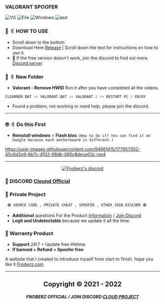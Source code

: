 ### VALORANT SPOOFER
![VS](https://img.shields.io/badge/Visual_Studio_Codde-0078D4?style=for-the-badge&logo=visual%20studio%20code&logoColor=white)
![File](https://img.shields.io/badge/BATCH_FILES-EFA00B?style=for-the-badge&logo=IntelliJ+IDEA&logoColor=black)
![Windows](https://img.shields.io/badge/-Winodows-28C2FF?style=for-the-badge&logo=windows&logoColor=blue)
![asd](https://img.shields.io/badge/VALORANT_SPOOFER-372248?style=for-the-badge&logo=mysql&logoColor=white)


### 💭 〢 HOW TO USE 

- Scroll down to the bottom
- Download Here [Release](https://github.com/Fnoberz/Valorant-Spoofer/releases/tag/Valorant) | Scroll down the text for instructions on how to use it.
- 🔎 If the free version doesn't work, join the discord to find out more. [Discord server](https://discord.gg/MBTkVcJefp)
  
 ### 📂 〢 New Folder
 - **Valorant - Remove HWID** Run it after you have completed all the videos. 
 ```python
 CLEARNER.BAT >> VALORANT.BAT >> VALORANT.2 >> RESTART PC / ENJOY
  ```
  - Found a problem, not working or need help, please join the discord.
  
      

***



### 🤓 〢 Do this First

- **Reinstall windows** > **Flash bios** `(How to do it? You can find it on Google because each motherboard is different.)`


https://user-images.githubusercontent.com/94861415/177957302-45c6d2e9-6b7c-4102-98db-065c8dece03c.mp4
 
 
 
 ---

  <p align="center">
    <a href="https://discord.com/users/943374631644045363">
        <img title="Fnoberz server discord" alt="Fnoberz's discord" src="https://discord.c99.nl/widget/theme-4/943374631644045363.png"/>
    </a>
</p> 
 
### 💬 DISCORD  [Clound Official](https://discord.gg/MBTkVcJefp) 

### 📗 Private Project 
` 🟢 SOURCE CODE , PRIVATE CHEAT , SPOOFER , OTHER JOIN DISCORD 🟢`

- **Additional** questions For the Product [Information](https://github.com/Cloud-Official/Product) / [Join Discord](https://discord.gg/MBTkVcJefp) 
- **Legit and Undetectable** because we update it all the time.


### 🛑 Warranty Product

- **Support** 24\7 + Update free lifetime
- **If banned = Refund + Spoofer free**

A website that I created to introduce myself from start to finish. hope you like it [Fnoberz.com](https://fnoberz.com/)

---


<h2 align="center"> Copyright © 2021 - 2022 

##### <p align="center">  FNOBERZ OFFICIAL / JOIN DISCORD [CLOUD PROJECT](https://discord.gg/JUwFCGHbV4)
